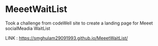 # MeeetWaitList
Took a challenge from codeWell site to create a landing page for Meeet socialMeadia WaitList


LINK : https://smghulam29091993.github.io/MeeetWaitList/
